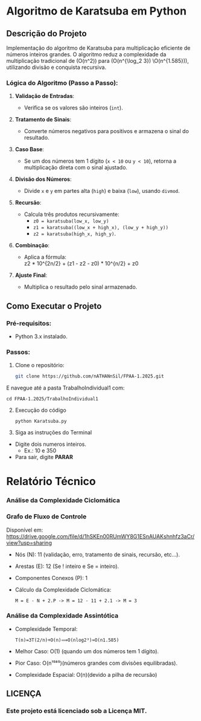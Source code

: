 # Algoritmo de Karatsuba em Python

## Descrição do Projeto
Implementação do algoritmo de Karatsuba para multiplicação eficiente de números inteiros grandes. O algoritmo reduz a complexidade da multiplicação tradicional de \(O(n^2)\) para \(O(n^{\log_2 3}) \O(n^{1.585})\), utilizando divisão e conquista recursiva.

### Lógica do Algoritmo (Passo a Passo):
1. **Validação de Entradas**:  
   - Verifica se os valores são inteiros (`int`).
2. **Tratamento de Sinais**:  
   - Converte números negativos para positivos e armazena o sinal do resultado.
3. **Caso Base**:  
   - Se um dos números tem 1 dígito (`x < 10` ou `y < 10`), retorna a multiplicação direta com o sinal ajustado.
4. **Divisão dos Números**:  
   - Divide `x` e `y` em partes alta (`high`) e baixa (`low`), usando `divmod`.
5. **Recursão**:  
   - Calcula três produtos recursivamente:  
     - `z0 = karatsuba(low_x, low_y)`  
     - `z1 = karatsuba((low_x + high_x), (low_y + high_y))`  
     - `z2 = karatsuba(high_x, high_y)`.
6. **Combinação**:  
   - Aplica a fórmula:  
     z2 * 10^{2n/2} + (z1 - z2 - z0) * 10^{n/2} + z0
     
7. **Ajuste Final**:  
   - Multiplica o resultado pelo sinal armazenado.

## Como Executar o Projeto
### Pré-requisitos:
- Python 3.x instalado.

### Passos:
1. Clone o repositório:
   ```bash
   git clone https://github.com/nATHANnSil/FPAA-1.2025.git
   
E navegue até a pasta TrabalhoIndividual1 com:

   ``` 
   cd FPAA-1.2025/TrabalhoIndividual1
   ```
2. Execução do código
    ```
    python Karatsuba.py

3. Siga as instruções do Terminal

- Digite dois numeros inteiros. 
    - Ex.: 10 e 350
- Para sair, digite **PARAR**

# Relatório Técnico

### Análise da Complexidade Ciclomática

### Grafo de Fluxo de Controle

Disponível em: https://drive.google.com/file/d/1hSKEn00RUmWY8G1ESnAUAKshnhfz3aCr/view?usp=sharing

- Nós (N): 11 (validação, erro, tratamento de sinais, recursão, etc...).
- Arestas (E): 12 (Se ! inteiro e Se = inteiro).
- Componentes Conexos (P): 1
- Cálculo da Complexidade Ciclomática:

    ```
    M = E - N + 2.P -> M = 12 - 11 + 2.1 -> M = 3

### Análise da Complexidade Assintótica

- Complexidade Temporal: 

    ``` 
    T(n)=3T(2/n)+O(n)⟹O(nlog2³)≈O(n1.585)

- Melhor Caso:
O(1) (quando um dos números tem 1 dígito).

- Pior Caso: 
O(n¹⁵⁸⁵)(números grandes com divisões equilibradas).

- Complexidade Espacial:
O(n)(devido a pilha de recursão)


## LICENÇA
### Este projeto está licenciado sob a Licença MIT.



